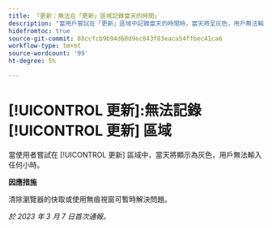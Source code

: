 ```yaml
---
title: 「更新：無法在「更新」區域記錄當天的時間」
description: "當用戶嘗試在「更新」區域中記錄當天的時間時，當天將呈灰色，用戶無法輸入任何小時。"
hidefromtoc: true
source-git-commit: 88ccfcb9b94d60d9ec843f83eaca54ffbec41ca6
workflow-type: tm+mt
source-wordcount: '99'
ht-degree: 5%

---
```



# [!UICONTROL 更新]:無法記錄 [!UICONTROL 更新] 區域

當使用者嘗試在 [!UICONTROL 更新] 區域中，當天將顯示為灰色，用戶無法輸入任何小時。

**因應措施**

清除瀏覽器的快取或使用無痕視窗可暫時解決問題。

_於 2023 年 3 月 7 日首次通報。_

